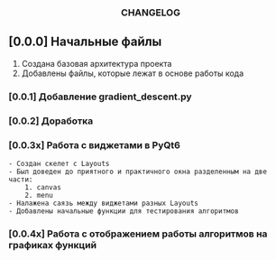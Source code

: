 <h3 align="center">CHANGELOG</h3>

## [0.0.0] Начальные файлы
1. Создана базовая архитектура проекта
2. Добавлены файлы, которые лежат в основе работы кода

### [0.0.1] Добавление <a>gradient_descent.py</a>
### [0.0.2] Доработка
### [0.0.3x] Работа с виджетами в PyQt6
    - Создан скелет с Layouts
    - Был доведен до приятного и практичного окна разделенным на две части:
        1. canvas 
        2. menu 
    - Налажена саязь между виджетами разных Layouts
    - Добавлены начальные функции для тестирования алгоритмов
### [0.0.4x] Работа с отображением работы алгоритмов на графиках функций